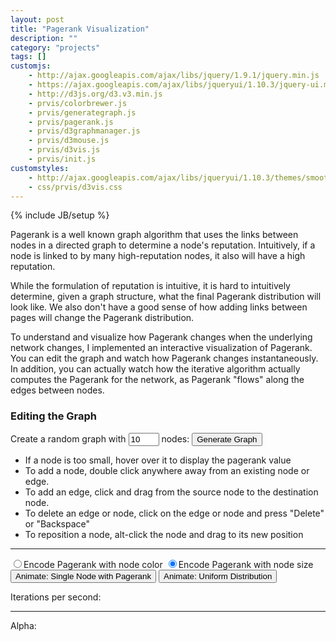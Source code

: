 ```yaml
---
layout: post
title: "Pagerank Visualization"
description: ""
category: "projects"
tags: []
customjs:
    - http://ajax.googleapis.com/ajax/libs/jquery/1.9.1/jquery.min.js
    - https://ajax.googleapis.com/ajax/libs/jqueryui/1.10.3/jquery-ui.min.js
    - http://d3js.org/d3.v3.min.js
    - prvis/colorbrewer.js
    - prvis/generategraph.js
    - prvis/pagerank.js
    - prvis/d3graphmanager.js
    - prvis/d3mouse.js
    - prvis/d3vis.js
    - prvis/init.js
customstyles:
    - http://ajax.googleapis.com/ajax/libs/jqueryui/1.10.3/themes/smoothness/jquery-ui.css
    - css/prvis/d3vis.css
---
```

{% include JB/setup %}

Pagerank is a well known graph algorithm that uses the links between nodes
in a directed graph to determine a node's reputation. Intuitively, if a node
is linked to by many high-reputation nodes, it also will have a high reputation.

While the formulation of reputation is intuitive, it is hard to intuitively
determine, given a graph structure, what the final Pagerank distribution will
look like. We also don't have a good sense of how adding links between pages
will change the Pagerank distribution.

To understand and visualize how Pagerank changes when the underlying network changes,
I implemented an interactive visualization of Pagerank. You can edit the graph and
watch how Pagerank changes instantaneously. In addition, you can actually watch
how the iterative algorithm actually computes the Pagerank for the network, as 
Pagerank "flows" along the edges between nodes.

### Editing the Graph ###

Create a random graph with <input id='numnodes' size='3' maxlength='4' value='10'> nodes:
<button id='generate'>Generate Graph</button>
<ul>
    <!--<li>The graph will automatically resize and update pagerank values when you update it.</li>-->
    <li>If a node is too small, hover over it to display the pagerank value</li>
    <li>To add a node, double click anywhere away from an existing node or edge.</li>
    <li>To add an edge, click and drag from the source node to the destination node.</li>
    <li>To delete an edge or node, click on the edge or node and press "Delete" or "Backspace"</li>
    <li>To reposition a node, alt-click the node and drag to its new position</li>
</ul>
<hr>
<div id='animatetypes'>
    <input type='radio' name='animatetype' id='animatetypecolor' value='color'><label for='animatetypecolor'>Encode Pagerank with node color</label>
    <input type='radio' name='animatetype' id='animatetypesize' value='size' checked><label for='animatetypesize'>Encode Pagerank with node size</label>
</div>
<button id='animate'>     Animate: Single Node with Pagerank</button>
<button id='equalanimate'>Animate: Uniform Distribution</button>

<div id='graph' width='100%'>
</div>

Iterations per second: <span id='intervaltext'></span>
<div id='intervalslider'></div>
<hr>
Alpha: <span id='alphatext'></span>
<div id='alphaslider'></div>
